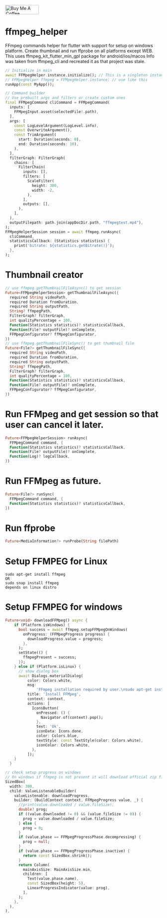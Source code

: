 <p >
<a href="https://www.buymeacoffee.com/abhayrawat" target="_blank"><img align="center" src="https://cdn.buymeacoffee.com/buttons/v2/default-yellow.png" alt="Buy Me A Coffee" height="30px" width= "108px"></a>
</p> 

# ffmpeg_helper
FFmpeg commands helper for flutter with support for setup on windows platform.
Create thumbnail and run ffprobe on all platforms except WEB.
This uses ffmpeg_kit_flutter_min_gpl package for android/ios/macos
Info was taken from ffmpeg_cli and recreated it as that project was stale.

```dart
// Initialize in main
await FFMpegHelper.instance.initialize(); // This is a singleton instance
// FFMpegHelper ffmpeg = FFMpegHelper.instance; // use like this
runApp(const MyApp());
```

```dart
// Command builder
// Use prebuilt args and filters or create custom ones
final FFMpegCommand cliCommand = FFMpegCommand(
  inputs: [
    FFMpegInput.asset(selectedFile!.path),
  ],
  args: [
    const LogLevelArgument(LogLevel.info),
    const OverwriteArgument(),
    const TrimArgument(
      start: Duration(seconds: 0),
      end: Duration(seconds: 10),
    ),
  ],
  filterGraph: FilterGraph(
    chains: [
      FilterChain(
        inputs: [],
        filters: [
          ScaleFilter(
            height: 300,
            width: -2,
          ),
        ],
        outputs: [],
      ),
    ],
  ),
  outputFilepath: path.join(appDocDir.path, "ffmpegtest.mp4"),
);
FFMpegHelperSession session = await ffmpeg.runAsync(
  cliCommand,
  statisticsCallback: (Statistics statistics) {
    print('bitrate: ${statistics.getBitrate()}');
  },
);
```

# Thumbnail creator
```dart
// use ffmpeg.getThumbnailFileAsync() to get session
Future<FFMpegHelperSession> getThumbnailFileAsync({
  required String videoPath,
  required Duration fromDuration,
  required String outputPath,
  String? ffmpegPath,
  FilterGraph? filterGraph,
  int qualityPercentage = 100,
  Function(Statistics statistics)? statisticsCallback,
  Function(File? outputFile)? onComplete,
  FFMpegConfigurator? ffMpegConfigurator,
})
// use ffmpeg.getThumbnailFileSync() to get thumbnail file
Future<File?> getThumbnailFileSync({
  required String videoPath,
  required Duration fromDuration,
  required String outputPath,
  String? ffmpegPath,
  FilterGraph? filterGraph,
  int qualityPercentage = 100,
  Function(Statistics statistics)? statisticsCallback,
  Function(File? outputFile)? onComplete,
  FFMpegConfigurator? ffMpegConfigurator,
})
```
# Run FFMpeg and get session so that user can cancel it later.
```dart
Future<FFMpegHelperSession> runAsync(
  FFMpegCommand command, {
  Function(Statistics statistics)? statisticsCallback,
  Function(File? outputFile)? onComplete,
  Function(Log)? logCallback,
})
```
# Run FFMpeg as future.
```dart
Future<File?> runSync(
  FFMpegCommand command, {
  Function(Statistics statistics)? statisticsCallback,
})
```
# Run ffprobe
```dart
Future<MediaInformation?> runProbe(String filePath)
```
# Setup FFMPEG for Linux
```
sudo apt-get install ffmpeg
OR
sudo snap install ffmpeg
depends on linux distro
```
# Setup FFMPEG for windows
```dart
Future<void> downloadFFMpeg() async {
    if (Platform.isWindows) {
      bool success = await ffmpeg.setupFFMpegOnWindows(
        onProgress: (FFMpegProgress progress) {
          downloadProgress.value = progress;
        },
      );
      setState(() {
        ffmpegPresent = success;
      });
    } else if (Platform.isLinux) {
      // show dialog box
      await Dialogs.materialDialog(
          color: Colors.white,
          msg:
              'FFmpeg installation required by user.\nsudo apt-get install ffmpeg\nsudo snap install ffmpeg',
          title: 'Install FFMpeg',
          context: context,
          actions: [
            IconsButton(
              onPressed: () {
                Navigator.of(context).pop();
              },
              text: 'Ok',
              iconData: Icons.done,
              color: Colors.blue,
              textStyle: const TextStyle(color: Colors.white),
              iconColor: Colors.white,
            ),
          ]);
    }
  }
```
```dart
// check setup progress on windows
// On windows if ffmpeg is not present it will download official zip file and extract on doc directory of app.
SizedBox(
  width: 300,
  child: ValueListenableBuilder(
    valueListenable: downloadProgress,
    builder: (BuildContext context, FFMpegProgress value, _) {
      //print(value.downloaded / value.fileSize);
      double? prog;
      if ((value.downloaded != 0) && (value.fileSize != 0)) {
        prog = value.downloaded / value.fileSize;
      } else {
        prog = 0;
      }
      if (value.phase == FFMpegProgressPhase.decompressing) {
        prog = null;
      }
      if (value.phase == FFMpegProgressPhase.inactive) {
        return const SizedBox.shrink();
      }
      return Column(
        mainAxisSize: MainAxisSize.min,
        children: [
          Text(value.phase.name),
          const SizedBox(height: 5),
          LinearProgressIndicator(value: prog),
        ],
      );
    },
  ),
),
```